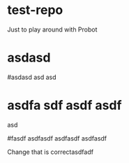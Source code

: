 # test-repo
Just to play around with Probot

# asdasd

#asdasd
asd
asd

# asdfa sdf asdf asdf
asd

#fasdf asdfasdf
asdfasdf
asdfasdf


Change that is correctasdfadf